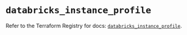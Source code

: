 # `databricks_instance_profile`

Refer to the Terraform Registry for docs: [`databricks_instance_profile`](https://registry.terraform.io/providers/databricks/databricks/1.37.1/docs/resources/instance_profile).
